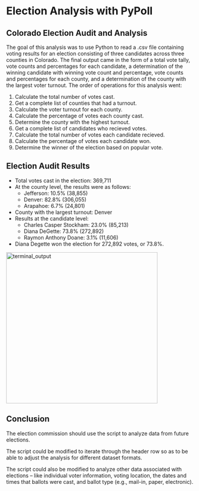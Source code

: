 # Election Analysis with PyPoll
## Colorado Election Audit and Analysis
The goal of this analysis was to use Python to read a .csv file containing voting results for an election consisting of three candidates across three counties in Colorado. The final output came in the form of a total vote tally, vote counts and percentages for each candidate, a determination of the winning candidate with winning vote count and percentage, vote counts and percentages for each county, and a determination of the county with the largest voter turnout. The order of operations for this analysis went:
1. Calculate the total number of votes cast.
2. Get a complete list of counties that had a turnout.
3. Calculate the voter turnout for each county.
4. Calculate the percentage of votes each county cast.
5. Determine the county with the highest turnout.
6. Get a complete list of candidates who recieved votes.
7. Calculate the total number of votes each candidate recieved.
8. Calculate the percentage of votes each candidate won.
9. Determine the winner of the election based on popular vote.

## Election Audit Results
* Total votes cast in the election: 369,711
* At the county level, the results were as follows:
  * Jefferson: 10.5% (38,855)
  * Denver: 82.8% (306,055)
  * Arapahoe: 6.7% (24,801)
* County with the largest turnout: Denver
* Results at the candidate level:
  * Charles Casper Stockham: 23.0% (85,213)
  * Diana DeGette: 73.8% (272,892)
  * Raymon Anthony Doane: 3.1% (11,606)
* Diana Degette won the election for 272,892 votes, or 73.8%.

<img width="406" alt="terminal_output" src="https://user-images.githubusercontent.com/100387078/159139639-7b864a5c-a829-4f53-a80f-139fa45baa28.png">



## Conclusion
The election commission should use the script to analyze data from future elections. 

The script could be modified to iterate through the header row so as to be able to adjust the analysis for different dataset formats.

The script could also be modified to analyze other data associated with elections – like individual voter information, voting location, the dates and times that ballots were cast, and ballot type (e.g., mail-in, paper, electronic).
